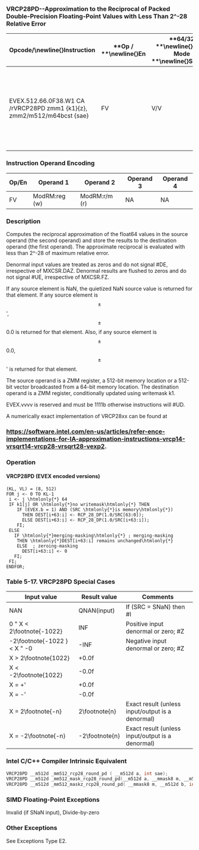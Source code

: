 ### VRCP28PD--Approximation to the Reciprocal of Packed Double-Precision Floating-Point Values with Less Than 2^-28 Relative Error


|**Opcode/**\newline{}**Instruction**|**Op / **\newline{}**En**|**64/32 **\newline{}**bit Mode **\newline{}**Support**|**CPUID **\newline{}**Feature **\newline{}**Flag**|**Description**|
|------------------------------------|-------------------------|------------------------------------------------------|--------------------------------------------------|---------------|
|EVEX.512.66.0F38.W1 CA /rVRCP28PD zmm1 {k1}{z}, zmm2/m512/m64bcst {sae}|FV|V/V|AVX512ER|Computes the approximate reciprocals ( < 2^-28 relative error) of the packed double-precision floating-point values in zmm2/m512/m64bcst and stores the results in zmm1. Under writemask.|
### Instruction Operand Encoding


|Op/En|Operand 1|Operand 2|Operand 3|Operand 4|
|-----|---------|---------|---------|---------|
|FV|ModRM:reg (w)|ModRM:r/m (r)|NA|NA|
### Description


Computes the reciprocal approximation of the float64 values in the source operand (the second operand) and store the results to the destination operand (the first operand). The approximate reciprocal is evaluated with less than 2^-28 of maximum relative error. 

Denormal input values are treated as zeros and do not signal #DE, irrespective of MXCSR.DAZ. Denormal results are flushed to zeros and do not signal #UE, irrespective of MXCSR.FZ.

If any source element is NaN, the quietized NaN source value is returned for that element. If any source element is $$\pm$$' , $$\pm$$0.0 is returned for that element. Also, if any source element is $$\pm$$0.0, $$\pm$$ ' is returned for that element.

The source operand is a ZMM register, a 512-bit memory location or a 512-bit vector broadcasted from a 64-bit memory location. The destination operand is a ZMM register, conditionally updated using writemask k1. 

EVEX.vvvv is reserved and must be 1111b otherwise instructions will #UD.

A numerically exact implementation of VRCP28xx can be found at 

###                              https://software.intel.com/en-us/articles/refer-ence-implementations-for-IA-approximation-instructions-vrcp14-vrsqrt14-vrcp28-vrsqrt28-vexp2.

### Operation
#### VRCP28PD (EVEX encoded versions) 
```info-verb
(KL, VL) = (8, 512)
FOR j <-  0 TO KL-1
 i  <- j \htmlonly{*} 64
 IF k1[j] OR \htmlonly{*}no writemask\htmlonly{*} THEN
    IF (EVEX.b = 1) AND (SRC \htmlonly{*}is memory\htmlonly{*})
      THEN DEST[i+63:i] <-  RCP_28_DP(1.0/SRC[63:0]);
      ELSE DEST[i+63:i]  <- RCP_28_DP(1.0/SRC[i+63:i]);
    FI;
 ELSE 
   IF \htmlonly{*}merging-masking\htmlonly{*} ; merging-masking
    THEN \htmlonly{*}DEST[i+63:i] remains unchanged\htmlonly{*}
    ELSE  ; zeroing-masking
      DEST[i+63:i]  <- 0
   FI;
 FI;
ENDFOR;
```
### Table 5-17. VRCP28PD Special Cases


|**Input value**|**Result value**|**Comments**|
|---------------|----------------|------------|
|NAN|QNAN(input)|If (SRC = SNaN) then #I|
|0 "  X < 2\footnote{-1022}|INF|Positive input denormal or zero; #Z|
|-2\footnote{-1022 } < X  " -0|-INF|Negative input denormal or zero; #Z|
|X > 2\footnote{1022}|+0.0f||
|X < -2\footnote{1022}|-0.0f||
|X = +' |+0.0f||
|X = -' |-0.0f||
|X = 2\footnote{-n}|2\footnote{n}|Exact result (unless input/output is a denormal)|
|X = -2\footnote{-n}|-2\footnote{n}|Exact result (unless input/output is a denormal)|

### Intel C/C++ Compiler Intrinsic Equivalent

```cpp
VRCP28PD __m512d _mm512_rcp28_round_pd ( __m512d a, int sae);
VRCP28PD __m512d _mm512_mask_rcp28_round_pd(__m512d a, __mmask8 m, __m512d b, int sae);
VRCP28PD __m512d _mm512_maskz_rcp28_round_pd( __mmask8 m, __m512d b, int sae);
```
### SIMD Floating-Point Exceptions


Invalid (if SNaN input), Divide-by-zero

### Other Exceptions


See Exceptions Type E2.

